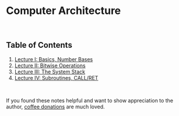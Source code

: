 # Computer Architecture

<br>

## Table of Contents

1. [Lecture I: Basics, Number Bases](lectureI/lectureI.md)
2. [Lecture II: Bitwise Operations](./lectureII/lectureII.md)
3. [Lecture III: The System Stack](./lectureIII/lectureIII.md)
4. [Lecture IV: Subroutines, CALL/RET](./lectureIV/lectureIV.md)

<br>

If you found these notes helpful and want to show appreciation to the author, [coffee donations](https://www.buymeacoffee.com/G1stPBuYU) are much loved.

<br>
<br>
